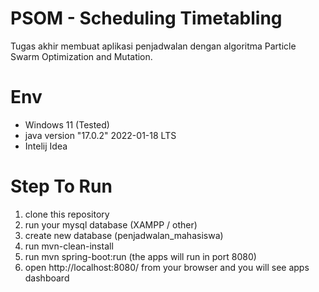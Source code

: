 # PSOM - Scheduling Timetabling
Tugas akhir membuat aplikasi penjadwalan dengan algoritma Particle Swarm Optimization and Mutation.

# Env
- Windows 11 (Tested)
- java version "17.0.2" 2022-01-18 LTS
- Intelij Idea

# Step To Run
1. clone this repository
2. run your mysql database (XAMPP / other)
3. create new database (penjadwalan_mahasiswa)
4. run mvn-clean-install
5. run mvn spring-boot:run (the apps will run in port 8080)
6. open http://localhost:8080/ from your browser and you will see apps dashboard